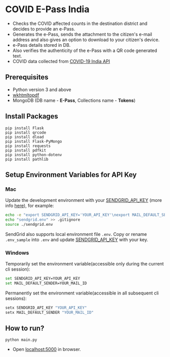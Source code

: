 # COVID E-Pass India
* Checks the COVID affected counts in the destination district and decides to provide an e-Pass.
* Generates the e-Pass, sends the attachment to the citizen's e-mail address and also gives an option to download to your citizen's device.
* e-Pass details stored in DB.
* Also verifies the authenticity of the e-Pass with a QR code generated text.
* COVID data collected from [COVID-19 India API](http://api.covid19india.org/v4/data.json)

## Prerequisites
- Python version 3 and above
- [wkhtmltopdf](https://wkhtmltopdf.org/downloads.html) 
- MongoDB (DB name - **E-Pass**, Collections name - **Tokens**)
## Install Packages
```
pip install Flask
pip install qrcode
pip install dload
pip install Flask-PyMongo
pip install requests
pip install pdfkit
pip install python-dotenv
pip install pathlib
```

## Setup Environment Variables for API Key
### Mac

Update the development environment with your [SENDGRID_API_KEY](https://app.sendgrid.com/settings/api_keys) (more info [here](https://sendgrid.com/docs/User_Guide/Settings/api_keys.html)), for example:

```bash
echo -e "export SENDGRID_API_KEY='YOUR_API_KEY'\nexport MAIL_DEFAULT_SENDER='YOUR_MAIL_ID'" > sendgrid.env > sendgrid.env
echo "sendgrid.env" >> .gitignore
source ./sendgrid.env
```
SendGrid also supports local environment file `.env`. Copy or rename `.env_sample` into `.env` and update [SENDGRID_API_KEY](https://app.sendgrid.com/settings/api_keys) with your key.

### Windows
Temporarily set the environment variable(accessible only during the current cli session):
```bash
set SENDGRID_API_KEY=YOUR_API_KEY
set MAIL_DEFAULT_SENDER=YOUR_MAIL_ID
```
Permanently set the environment variable(accessible in all subsequent cli sessions):
```bash
setx SENDGRID_API_KEY "YOUR_API_KEY"
setx MAIL_DEFAULT_SENDER "YOUR_MAIL_ID"
```
## How to run?
```
python main.py
```
* Open [localhost:5000](http://127.0.0.1:3000/) in browser.